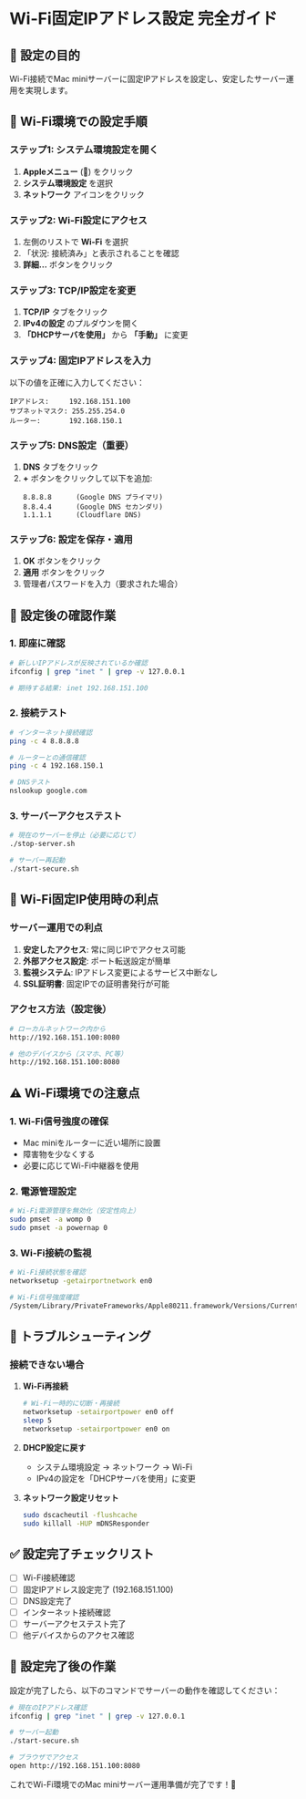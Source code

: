 # Wi-Fi固定IPアドレス設定 完全ガイド

## 🎯 設定の目的
Wi-Fi接続でMac miniサーバーに固定IPアドレスを設定し、安定したサーバー運用を実現します。

## 📱 Wi-Fi環境での設定手順

### ステップ1: システム環境設定を開く
1. **Appleメニュー** (🍎) をクリック
2. **システム環境設定** を選択
3. **ネットワーク** アイコンをクリック

### ステップ2: Wi-Fi設定にアクセス
1. 左側のリストで **Wi-Fi** を選択
2. 「状況: 接続済み」と表示されることを確認
3. **詳細...** ボタンをクリック

### ステップ3: TCP/IP設定を変更
1. **TCP/IP** タブをクリック
2. **IPv4の設定** のプルダウンを開く
3. **「DHCPサーバを使用」** から **「手動」** に変更

### ステップ4: 固定IPアドレスを入力
以下の値を正確に入力してください：

```
IPアドレス:     192.168.151.100
サブネットマスク: 255.255.254.0
ルーター:       192.168.150.1
```

### ステップ5: DNS設定（重要）
1. **DNS** タブをクリック
2. **+** ボタンをクリックして以下を追加:
   ```
   8.8.8.8      (Google DNS プライマリ)
   8.8.4.4      (Google DNS セカンダリ)
   1.1.1.1      (Cloudflare DNS)
   ```

### ステップ6: 設定を保存・適用
1. **OK** ボタンをクリック
2. **適用** ボタンをクリック
3. 管理者パスワードを入力（要求された場合）

## 🔧 設定後の確認作業

### 1. 即座に確認
```bash
# 新しいIPアドレスが反映されているか確認
ifconfig | grep "inet " | grep -v 127.0.0.1

# 期待する結果: inet 192.168.151.100
```

### 2. 接続テスト
```bash
# インターネット接続確認
ping -c 4 8.8.8.8

# ルーターとの通信確認
ping -c 4 192.168.150.1

# DNSテスト
nslookup google.com
```

### 3. サーバーアクセステスト
```bash
# 現在のサーバーを停止（必要に応じて）
./stop-server.sh

# サーバー再起動
./start-secure.sh
```

## 🎯 Wi-Fi固定IP使用時の利点

### サーバー運用での利点
1. **安定したアクセス**: 常に同じIPでアクセス可能
2. **外部アクセス設定**: ポート転送設定が簡単
3. **監視システム**: IPアドレス変更によるサービス中断なし
4. **SSL証明書**: 固定IPでの証明書発行が可能

### アクセス方法（設定後）
```bash
# ローカルネットワーク内から
http://192.168.151.100:8080

# 他のデバイスから（スマホ、PC等）
http://192.168.151.100:8080
```

## ⚠️ Wi-Fi環境での注意点

### 1. Wi-Fi信号強度の確保
- Mac miniをルーターに近い場所に設置
- 障害物を少なくする
- 必要に応じてWi-Fi中継器を使用

### 2. 電源管理設定
```bash
# Wi-Fi電源管理を無効化（安定性向上）
sudo pmset -a womp 0
sudo pmset -a powernap 0
```

### 3. Wi-Fi接続の監視
```bash
# Wi-Fi接続状態を確認
networksetup -getairportnetwork en0

# Wi-Fi信号強度確認
/System/Library/PrivateFrameworks/Apple80211.framework/Versions/Current/Resources/airport -I
```

## 🚨 トラブルシューティング

### 接続できない場合
1. **Wi-Fi再接続**
   ```bash
   # Wi-Fi一時的に切断・再接続
   networksetup -setairportpower en0 off
   sleep 5
   networksetup -setairportpower en0 on
   ```

2. **DHCP設定に戻す**
   - システム環境設定 → ネットワーク → Wi-Fi
   - IPv4の設定を「DHCPサーバを使用」に変更

3. **ネットワーク設定リセット**
   ```bash
   sudo dscacheutil -flushcache
   sudo killall -HUP mDNSResponder
   ```

## ✅ 設定完了チェックリスト

- [ ] Wi-Fi接続確認
- [ ] 固定IPアドレス設定完了 (192.168.151.100)
- [ ] DNS設定完了
- [ ] インターネット接続確認
- [ ] サーバーアクセステスト完了
- [ ] 他デバイスからのアクセス確認

## 🎉 設定完了後の作業

設定が完了したら、以下のコマンドでサーバーの動作を確認してください：

```bash
# 現在のIPアドレス確認
ifconfig | grep "inet " | grep -v 127.0.0.1

# サーバー起動
./start-secure.sh

# ブラウザでアクセス
open http://192.168.151.100:8080
```

これでWi-Fi環境でのMac miniサーバー運用準備が完了です！🎯
